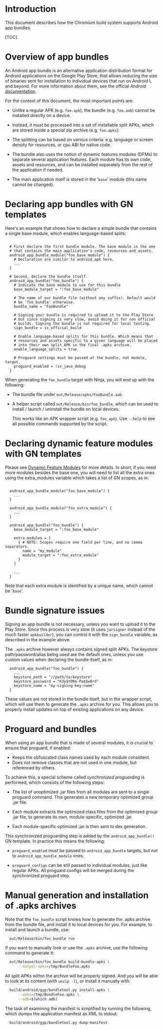 # Introduction

This document describes how the Chromium build system supports Android app
bundles.

[TOC]

# Overview of app bundles

An Android app bundle is an alternative application distribution format for
Android applications on the Google Play Store, that allows reducing the size
of binaries sent for installation to individual devices that run on Android L
and beyond. For more information about them, see the official Android
[documentation](https://developer.android.com/guide/app-bundle/).

For the context of this document, the most important points are:

  - Unlike a regular APK (e.g. `foo.apk`), the bundle (e.g. `foo.aab`) cannot
    be installed directly on a device.

  - Instead, it must be processed into a set of installable split APKs, which
    are stored inside a special zip archive (e.g. `foo.apks`).

  - The splitting can be based on various criteria: e.g. language or screen
    density for resources, or cpu ABI for native code.

  - The bundle also uses the notion of dynamic features modules (DFMs) to
    separate several application features. Each module has its own code, assets
    and resources, and can be installed separately from the rest of the
    application if needed.

  - The main application itself is stored in the '`base`' module (this name
    cannot be changed).


# Declaring app bundles with GN templates

Here's an example that shows how to declare a simple bundle that contains a
single base module, which enables language-based splits:

```gn

  # First declare the first bundle module. The base module is the one
  # that contains the main application's code, resources and assets.
  android_app_bundle_module("foo_base_module") {
    # Declaration are similar to android_apk here.
    ...
  }

  # Second, declare the bundle itself.
  android_app_bundle("foo_bundle") {
    # Indicate the base module to use for this bundle
    base_module_target = ":foo_base_module"

    # The name of our bundle file (without any suffix). Default would
    # be 'foo_bundle' otherwise.
    bundle_name = "FooBundle"

    # Signing your bundle is required to upload it to the Play Store
    # but since signing is very slow, avoid doing it for non official
    # builds. Signing the bundle is not required for local testing.
    sign_bundle = is_official_build

    # Enable language-based splits for this bundle. Which means that
    # resources and assets specific to a given language will be placed
    # into their own split APK in the final .apks archive.
    enable_language_splits = true

    # Proguard settings must be passed at the bundle, not module, target.
    proguard_enabled = !is_java_debug
  }
```

When generating the `foo_bundle` target with Ninja, you will end up with
the following:

  - The bundle file under `out/Release/apks/FooBundle.aab`

  - A helper script called `out/Release/bin/foo_bundle`, which can be used
    to install / launch / uninstall the bundle on local devices.

    This works like an APK wrapper script (e.g. `foo_apk`). Use `--help`
    to see all possible commands supported by the script.


# Declaring dynamic feature modules with GN templates

Please see
[Dynamic Feature Modules](../../../docs/android_dynamic_feature_modules.md) for
more details. In short, if you need more modules besides the base one, you
will need to list all the extra ones using the extra_modules variable which
takes a list of GN scopes, as in:

```gn

  android_app_bundle_module("foo_base_module") {
    ...
  }

  android_app_bundle_module("foo_extra_module") {
    ...
  }

  android_app_bundle("foo_bundle") {
    base_module_target = ":foo_base_module"

    extra_modules = [
      { # NOTE: Scopes require one field per line, and no comma separators.
        name = "my_module"
        module_target = ":foo_extra_module"
      }
    ]

    ...
  }
```

Note that each extra module is identified by a unique name, which cannot
be '`base`'.


# Bundle signature issues

Signing an app bundle is not necessary, unless you want to upload it to the
Play Store. Since this process is very slow (it uses `jarsigner` instead of
the much faster `apkbuilder`), you can control it with the `sign_bundle`
variable, as described in the example above.

The `.apks` archive however always contains signed split APKs. The keystore
path/password/alias being used are the default ones, unless you use custom
values when declaring the bundle itself, as in:

```gn
  android_app_bundle("foo_bundle") {
    ...
    keystore_path = "//path/to/keystore"
    keystore_password = "K3y$t0Re-Pa$$w0rd"
    keystore_name = "my-signing-key-name"
  }
```

These values are not stored in the bundle itself, but in the wrapper script,
which will use them to generate the `.apks` archive for you. This allows you
to properly install updates on top of existing applications on any device.


# Proguard and bundles

When using an app bundle that is made of several modules, it is crucial to
ensure that proguard, if enabled:

- Keeps the obfuscated class names used by each module consistent.
- Does not remove classes that are not used in one module, but referenced
  by others.

To achieve this, a special scheme called *synchronized proguarding* is
performed, which consists of the following steps:

- The list of unoptimized .jar files from all modules are sent to a single
  proguard command. This generates a new temporary optimized *group* .jar file.

- Each module extracts the optimized class files from the optimized *group*
  .jar file, to generate its own, module-specific, optimized .jar.

- Each module-specific optimized .jar is then sent to dex generation.

This synchronized proguarding step is added by the `android_app_bundle()` GN
template. In practice this means the following:

  - `proguard_enabled` must be passed to `android_app_bundle` targets, but not
    to `android_app_bundle_module` ones.

  - `proguard_configs` can be still passed to individual modules, just
    like regular APKs. All proguard configs will be merged during the
    synchronized proguard step.


# Manual generation and installation of .apks archives

Note that the `foo_bundle` script knows how to generate the .apks archive
from the bundle file, and install it to local devices for you. For example,
to install and launch a bundle, use:

```sh
  out/Release/bin/foo_bundle run
```

If you want to manually look or use the `.apks` archive, use the following
command to generate it:

```sh
  out/Release/bin/foo_bundle build-bundle-apks \
      --output-apks=/tmp/BundleFoo.apks
```

All split APKs within the archive will be properly signed. And you will be
able to look at its content (with `unzip -l`), or install it manually with:

```sh
  build/android/gyp/bundletool.py install-apks \
      --apks=/tmp/BundleFoo.apks \
      --adb=$(which adb)
```

The task of examining the manifest is simplified by running the following,
which dumps the application manifest as XML to stdout:

```sh
  build/android/gyp/bundletool.py dump-manifest
```

